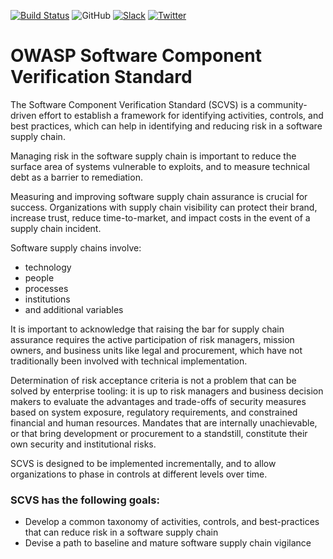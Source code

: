 [![Build Status](https://github.com/OWASP/Software-Component-Verification-Standard/workflows/CI%20Build/badge.svg)](https://github.com/OWASP/Software-Component-Verification-Standard/actions?workflow=CI+Build)
![GitHub](https://img.shields.io/github/license/OWASP/Software-Component-Verification-Standard)
[![Slack](https://img.shields.io/badge/chat%20on-slack-46BC99.svg)](https://owasp.slack.com/messages/project-scvs)
[![Twitter](https://img.shields.io/twitter/follow/owasp_scvs.svg?label=Follow&style=social)](https://twitter.com/owasp_scvs)

# OWASP Software Component Verification Standard

The Software Component Verification Standard (SCVS) is a community-driven effort to establish a framework for 
identifying activities, controls, and best practices, which can help in identifying and reducing risk in a software 
supply chain.

Managing risk in the software supply chain is important to reduce the surface area of systems vulnerable to exploits,
and to measure technical debt as a barrier to remediation. 

Measuring and improving software supply chain assurance is crucial for success. Organizations with supply chain
visibility can protect their brand, increase trust, reduce time-to-market, and impact costs in the event of a
supply chain incident. 

Software supply chains involve:
 - technology
 - people
 - processes
 - institutions
 - and additional variables
 
It is important to acknowledge that raising the bar for supply chain assurance requires the active participation of
risk managers, mission owners, and business units like legal and procurement, which have not traditionally been involved
with technical implementation. 

Determination of risk acceptance criteria is not a problem that can be solved by enterprise tooling: it is up to risk
managers and business decision makers to evaluate the advantages and trade-offs of security measures based on system
exposure, regulatory requirements, and constrained financial and human resources. Mandates that are internally
unachievable, or that bring development or procurement to a standstill, constitute their own security and institutional
risks. 

SCVS is designed to be implemented incrementally, and to allow organizations to phase in controls at different levels 
over time.

### SCVS has the following goals:

* Develop a common taxonomy of activities, controls, and best-practices that can reduce risk in a software supply chain
* Devise a path to baseline and mature software supply chain vigilance
